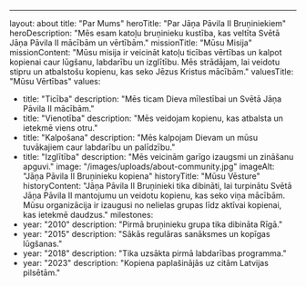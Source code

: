 ---
layout: about
title: "Par Mums"
heroTitle: "Par Jāņa Pāvila II Bruņiniekiem"
heroDescription: "Mēs esam katoļu bruņinieku kustība, kas veltīta Svētā Jāņa Pāvila II mācībām un vērtībām."
missionTitle: "Mūsu Misija"
missionContent: "Mūsu misija ir veicināt katoļu ticības vērtības un kalpot kopienai caur lūgšanu, labdarību un izglītību. Mēs strādājam, lai veidotu stipru un atbalstošu kopienu, kas seko Jēzus Kristus mācībām."
valuesTitle: "Mūsu Vērtības"
values:
  - title: "Ticība"
    description: "Mēs ticam Dieva mīlestībai un Svētā Jāņa Pāvila II mācībām."
  - title: "Vienotība"
    description: "Mēs veidojam kopienu, kas atbalsta un ietekmē viens otru."
  - title: "Kalpošana"
    description: "Mēs kalpojam Dievam un mūsu tuvākajiem caur labdarību un palīdzību."
  - title: "Izglītība"
    description: "Mēs veicinām garīgo izaugsmi un zināšanu apguvi."
image: "/images/uploads/about-community.jpg"
imageAlt: "Jāņa Pāvila II Bruņinieku kopiena"
historyTitle: "Mūsu Vēsture"
historyContent: "Jāņa Pāvila II Bruņinieki tika dibināti, lai turpinātu Svētā Jāņa Pāvila II mantojumu un veidotu kopienu, kas seko viņa mācībām. Mūsu organizācija ir izaugusi no nelielas grupas līdz aktīvai kopienai, kas ietekmē daudzus."
milestones:
  - year: "2010"
    description: "Pirmā bruņinieku grupa tika dibināta Rīgā."
  - year: "2015"
    description: "Sākās regulāras sanāksmes un kopīgas lūgšanas."
  - year: "2018"
    description: "Tika uzsākta pirmā labdarības programma."
  - year: "2023"
    description: "Kopiena paplašinājās uz citām Latvijas pilsētām." 
